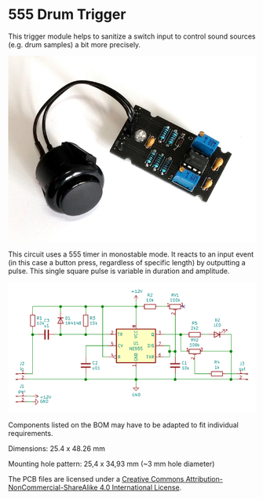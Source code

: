 # 555 Drum Trigger

This trigger module helps to sanitize a switch input to control sound sources (e.g. drum samples) a bit more precisely.

![555 Drum Trigger: Photo](Photos/555-drum-trigger_F.jpg)

This circuit uses a 555 timer in monostable mode. It reacts to an input event (in this case a button press, regardless of specific length) by outputting a pulse. This single square pulse is variable in duration and amplitude.

![555 Drum Trigger: Schematic](Schematic/555-drum-trigger.png)

Components listed on the BOM may have to be adapted to fit individual requirements.

Dimensions: 25.4 x 48.26 mm

Mounting hole pattern: 25,4 x 34,93 mm (~3 mm hole diameter)

The PCB files are licensed under a [Creative Commons Attribution-NonCommercial-ShareAlike 4.0 International License](https://creativecommons.org/licenses/by-nc-sa/4.0/).
